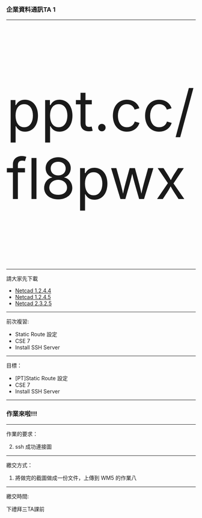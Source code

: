 ### 企業資料通訊TA 1

---

<p style="font-size:150px;"> ppt.cc/fl8pwx </p>

---

請大家先下載 
* [Netcad 1.2.4.4](https://1387926.netacad.com/courses/639250/pages/launch-chapter-1) 
* [Netcad 1.2.4.5](https://1387926.netacad.com/courses/639250/pages/launch-chapter-1) 
* [Netcad 2.3.2.5](https://1387926.netacad.com/courses/639250/pages/launch-chapter-2)

---

前次複習:
* Static Route 設定
* CSE 7
* Install SSH Server

---


目標：

* [PT]Static Route 設定
* CSE 7
* Install SSH Server

---

### 作業來啦!!!

---

作業的要求：  

2. ssh 成功連接圖

---

繳交方式：

1. 將做完的截圖做成一份文件，上傳到 WM5 的作業八

---

繳交時間:

下禮拜三TA課前